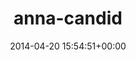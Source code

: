 ---
title:		"anna-candid"
type:		"upload"
description:		"TBC"
date:		"2014-04-20 15:54:51+00:00"
album:		"people"
filename:		"anna-candid.md"
series:		""
cl_public_id:		"people/anna-candid"
cl_version:		1497005311
format:		"tiff"
bytes:		3239032
width:		2158
height:		1440
exposure_mode:		"Auto"
program:		"Aperture-priority AE"
aperture:		"1.4"
focal_length:		"50.0 mm"
iso:		"100"
shutter_speed:		"1/1250"
metering:		"Center-weighted average"
flash:		"Off, Did not fire"
white_balance:		"As Shot"
colour_temp:		"5950"
has_crop:		"false"
orientation:		"Horizontal (normal)"
camera_model:		"NIKON D800"
lens_info:		"0mm f/0"
artist:		"No artist info"
x_resolution:		"300"
y_resolution:		"300"
---